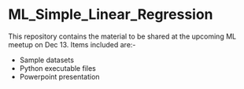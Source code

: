 # ML_Simple_Linear_Regression
This repository contains the material to be shared at the upcoming ML meetup on Dec 13.
Items included are:-
- Sample datasets
- Python executable files
- Powerpoint presentation
